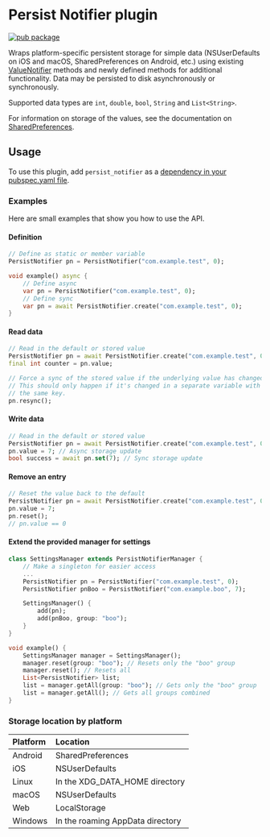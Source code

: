 # Persist Notifier plugin

[![pub package](https://img.shields.io/pub/v/persist_notifier.svg)](https://pub.dev/packages/persist_notifier)

Wraps platform-specific persistent storage for simple data
(NSUserDefaults on iOS and macOS, SharedPreferences on Android, etc.) using existing [ValueNotifier](https://api.flutter.dev/flutter/foundation/ValueNotifier-class.html) methods and newly defined methods for additional functionality.
Data may be persisted to disk asynchronously or synchronously.

Supported data types are `int`, `double`, `bool`, `String` and `List<String>`.

For information on storage of the values, see the documentation on [SharedPreferences](https://pub.dev/packages/shared_preferences).

## Usage
To use this plugin, add `persist_notifier` as a [dependency in your pubspec.yaml file](https://flutter.dev/docs/development/platform-integration/platform-channels).

### Examples
Here are small examples that show you how to use the API.

#### Definition
```dart
// Define as static or member variable
PersistNotifier pn = PersistNotifier("com.example.test", 0);

void example() async {
    // Define async
    var pn = PersistNotifier("com.example.test", 0);
    // Define sync
    var pn = await PersistNotifier.create("com.example.test", 0);
}
```

#### Read data
```dart
// Read in the default or stored value
PersistNotifier pn = await PersistNotifier.create("com.example.test", 0);
final int counter = pn.value;

// Force a sync of the stored value if the underlying value has changed.
// This should only happen if it's changed in a separate variable with
// the same key.
pn.resync();
```

#### Write data
```dart
// Read in the default or stored value
PersistNotifier pn = await PersistNotifier.create("com.example.test", 0);
pn.value = 7; // Async storage update
bool success = await pn.set(7); // Sync storage update
```

#### Remove an entry
```dart
// Reset the value back to the default
PersistNotifier pn = await PersistNotifier.create("com.example.test", 0);
pn.value = 7;
pn.reset();
// pn.value == 0
```

#### Extend the provided manager for settings
```dart
class SettingsManager extends PersistNotifierManager {
    // Make a singleton for easier access
    ...
    PersistNotifier pn = PersistNotifier("com.example.test", 0);
    PersistNotifier pnBoo = PersistNotifier("com.example.boo", 7);

    SettingsManager() {
        add(pn);
        add(pnBoo, group: "boo");
    }
}

void example() {
    SettingsManager manager = SettingsManager();
    manager.reset(group: "boo"); // Resets only the "boo" group
    manager.reset(); // Resets all
    List<PersistNotifier> list;
    list = manager.getAll(group: "boo"); // Gets only the "boo" group
    list = manager.getAll(); // Gets all groups combined
}
```

### Storage location by platform

| Platform | Location                         |
| :------- | :------------------------------- |
| Android  | SharedPreferences                |
| iOS      | NSUserDefaults                   |
| Linux    | In the XDG_DATA_HOME directory   |
| macOS    | NSUserDefaults                   |
| Web      | LocalStorage                     |
| Windows  | In the roaming AppData directory |